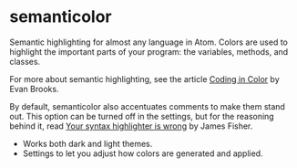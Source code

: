 # semanticolor

Semantic highlighting for almost any language in Atom. Colors are used to highlight the important parts of your program: the variables, methods, and classes.

For more about semantic highlighting, see the article [Coding in Color](https://medium.com/@evnbr/coding-in-color-3a6db2743a1e#.qpff7n7r6) by Evan Brooks.

By default, semanticolor also accentuates comments to make them stand out. This option can be turned off in the settings, but for the reasoning behind it, read [Your syntax highlighter is wrong](https://medium.com/@MrJamesFisher/your-syntax-highlighter-is-wrong-6f83add748c9#.a51p6whqc) by James Fisher.

* Works both dark and light themes.
* Settings to let you adjust how colors are generated and applied.
